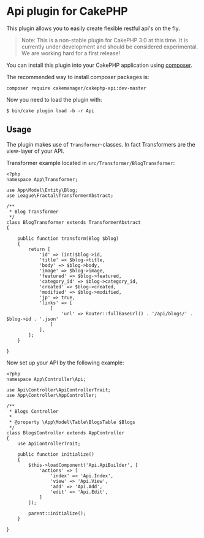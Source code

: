 # Api plugin for CakePHP

This plugin allows you to easily create flexible restful api's on the fly.

> Note: This is a non-stable plugin for CakePHP 3.0 at this time. It is currently under development and should be 
considered experimental. We are working hard for a first release!

You can install this plugin into your CakePHP application using [composer](http://getcomposer.org).

The recommended way to install composer packages is:

```
composer require cakemanager/cakephp-api:dev-master
```

Now you need to load the plugin with:

```
$ bin/cake plugin load -b -r Api
```

## Usage

The plugin makes use of `Transformer`-classes. In fact Transformers are the view-layer of your API.

Transformer example located in `src/Transformer/BlogTransformer`:

```
<?php
namespace App\Transformer;

use App\Model\Entity\Blog;
use League\Fractal\TransformerAbstract;

/**
 * Blog Transformer
 */
class BlogTransformer extends TransformerAbstract
{

    public function transform(Blog $blog)
    {
        return [
            'id' => (int)$blog->id,
            'title' => $blog->title,
            'body' => $blog->body,
            'image' => $blog->image,
            'featured' => $blog->featured,
            'category_id' => $blog->category_id,
            'created' => $blog->created,
            'modified' => $blog->modified,
            'jp' => true,
            'links' => [
                [
                    'url' => Router::fullBaseUrl() . '/api/blogs/' . $blog->id . '.json'
                ]
            ],
        ];
    }

}
```

Now set up your API by the following example:

```
<?php
namespace App\Controller\Api;

use Api\Controller\ApiControllerTrait;
use App\Controller\AppController;

/**
 * Blogs Controller
 *
 * @property \App\Model\Table\BlogsTable $Blogs
 */
class BlogsController extends AppController
{
    use ApiControllerTrait;

    public function initialize()
    {
        $this->loadComponent('Api.ApiBuilder', [
            'actions' => [
                'index' => 'Api.Index',
                'view' => 'Api.View',
                'add' => 'Api.Add',
                'edit' => 'Api.Edit',
            ]
        ]);

        parent::initialize();
    }

}
```